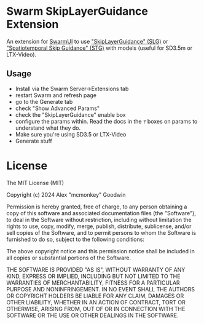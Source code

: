 # Swarm SkipLayerGuidance Extension

An extension for [SwarmUI](https://github.com/mcmonkeyprojects/SwarmUI) to use ["SkipLayerGuidance" (SLG)](https://github.com/comfyanonymous/ComfyUI/pull/5404) or ["Spatiotemporal Skip Guidance" (STG)](https://arxiv.org/abs/2411.18664) with models (useful for SD3.5m or LTX-Video).

## Usage

- Install via the Swarm Server->Extensions tab
- restart Swarm and refresh page
- go to the Generate tab
- check "Show Advanced Params"
- check the "SkipLayerGuidance" enable box
- configure the params within. Read the docs in the `?` boxes on params to understand what they do.
- Make sure you're using SD3.5 or LTX-Video
- Generate stuff

# License

The MIT License (MIT)

Copyright (c) 2024 Alex "mcmonkey" Goodwin

Permission is hereby granted, free of charge, to any person obtaining a copy
of this software and associated documentation files (the "Software"), to deal
in the Software without restriction, including without limitation the rights
to use, copy, modify, merge, publish, distribute, sublicense, and/or sell
copies of the Software, and to permit persons to whom the Software is
furnished to do so, subject to the following conditions:

The above copyright notice and this permission notice shall be included in all
copies or substantial portions of the Software.

THE SOFTWARE IS PROVIDED "AS IS", WITHOUT WARRANTY OF ANY KIND, EXPRESS OR
IMPLIED, INCLUDING BUT NOT LIMITED TO THE WARRANTIES OF MERCHANTABILITY,
FITNESS FOR A PARTICULAR PURPOSE AND NONINFRINGEMENT. IN NO EVENT SHALL THE
AUTHORS OR COPYRIGHT HOLDERS BE LIABLE FOR ANY CLAIM, DAMAGES OR OTHER
LIABILITY, WHETHER IN AN ACTION OF CONTRACT, TORT OR OTHERWISE, ARISING FROM,
OUT OF OR IN CONNECTION WITH THE SOFTWARE OR THE USE OR OTHER DEALINGS IN THE
SOFTWARE.
